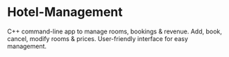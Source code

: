 # Hotel-Management
C++ command-line app to manage rooms, bookings &amp; revenue. Add, book, cancel, modify rooms &amp; prices. User-friendly interface for easy management.
